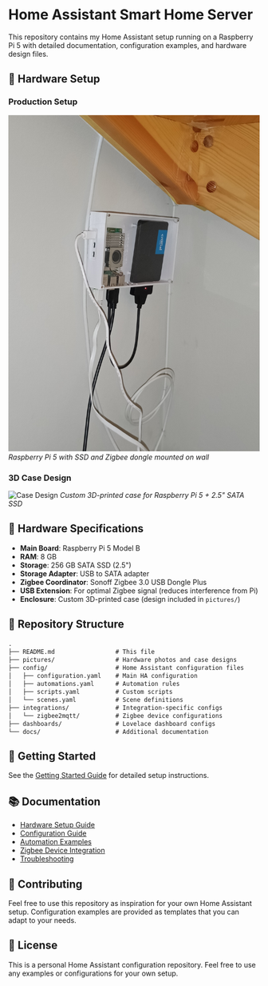 # Home Assistant Smart Home Server

This repository contains my Home Assistant setup running on a Raspberry Pi 5 with detailed documentation, configuration examples, and hardware design files.

## 📸 Hardware Setup

### Production Setup
![Hardware Setup](pictures/IMG20250821145410.jpg)
*Raspberry Pi 5 with SSD and Zigbee dongle mounted on wall*

### 3D Case Design
![Case Design](pictures/Pi5+2.5_SSD%20-%20case%20v5%20HiHiRes.png)
*Custom 3D-printed case for Raspberry Pi 5 + 2.5" SATA SSD*

## 🔧 Hardware Specifications

- **Main Board**: Raspberry Pi 5 Model B
- **RAM**: 8 GB
- **Storage**: 256 GB SATA SSD (2.5")
- **Storage Adapter**: USB to SATA adapter
- **Zigbee Coordinator**: Sonoff Zigbee 3.0 USB Dongle Plus
- **USB Extension**: For optimal Zigbee signal (reduces interference from Pi)
- **Enclosure**: Custom 3D-printed case (design included in `pictures/`)

## 📁 Repository Structure

```
.
├── README.md                 # This file
├── pictures/                 # Hardware photos and case designs
├── config/                   # Home Assistant configuration files
│   ├── configuration.yaml    # Main HA configuration
│   ├── automations.yaml      # Automation rules
│   ├── scripts.yaml          # Custom scripts
│   └── scenes.yaml           # Scene definitions
├── integrations/             # Integration-specific configs
│   └── zigbee2mqtt/          # Zigbee device configurations
├── dashboards/               # Lovelace dashboard configs
└── docs/                     # Additional documentation
```

## 🚀 Getting Started

See the [Getting Started Guide](docs/getting-started.md) for detailed setup instructions.

## 📚 Documentation

- [Hardware Setup Guide](docs/hardware-setup.md)
- [Configuration Guide](docs/configuration.md)
- [Automation Examples](docs/automation-examples.md)
- [Zigbee Device Integration](docs/zigbee-devices.md)
- [Troubleshooting](docs/troubleshooting.md)

## 🤝 Contributing

Feel free to use this repository as inspiration for your own Home Assistant setup. Configuration examples are provided as templates that you can adapt to your needs.

## 📝 License

This is a personal Home Assistant configuration repository. Feel free to use any examples or configurations for your own setup.